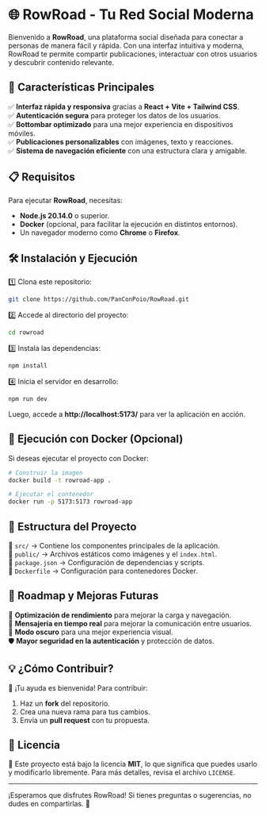 # 🌐 RowRoad - Tu Red Social Moderna

Bienvenido a **RowRoad**, una plataforma social diseñada para conectar a personas de manera fácil y rápida. Con una interfaz intuitiva y moderna, RowRoad te permite compartir publicaciones, interactuar con otros usuarios y descubrir contenido relevante.

## 🚀 Características Principales

✅ **Interfaz rápida y responsiva** gracias a **React + Vite + Tailwind CSS**.  
✅ **Autenticación segura** para proteger los datos de los usuarios.  
✅ **Bottombar optimizado** para una mejor experiencia en dispositivos móviles.  
✅ **Publicaciones personalizables** con imágenes, texto y reacciones.  
✅ **Sistema de navegación eficiente** con una estructura clara y amigable.

## 📋 Requisitos

Para ejecutar **RowRoad**, necesitas:
- **Node.js 20.14.0** o superior.
- **Docker** (opcional, para facilitar la ejecución en distintos entornos).
- Un navegador moderno como **Chrome** o **Firefox**.

## 🛠 Instalación y Ejecución

1️⃣ Clona este repositorio:
   ```sh
   git clone https://github.com/PanConPoio/RowRoad.git
   ```
2️⃣ Accede al directorio del proyecto:
   ```sh
   cd rowroad
   ```
3️⃣ Instala las dependencias:
   ```sh
   npm install
   ```
4️⃣ Inicia el servidor en desarrollo:
   ```sh
   npm run dev
   ```
   Luego, accede a **http://localhost:5173/** para ver la aplicación en acción.

## 🐳 Ejecución con Docker (Opcional)

Si deseas ejecutar el proyecto con Docker:
```sh
# Construir la imagen
docker build -t rowroad-app .

# Ejecutar el contenedor
docker run -p 5173:5173 rowroad-app
```

## 📂 Estructura del Proyecto

📌 `src/` → Contiene los componentes principales de la aplicación.  
📌 `public/` → Archivos estáticos como imágenes y el `index.html`.  
📌 `package.json` → Configuración de dependencias y scripts.  
📌 `Dockerfile` → Configuración para contenedores Docker.

## 🎯 Roadmap y Mejoras Futuras

🚀 **Optimización de rendimiento** para mejorar la carga y navegación.  
💬 **Mensajería en tiempo real** para mejorar la comunicación entre usuarios.  
📱 **Modo oscuro** para una mejor experiencia visual.  
🛡 **Mayor seguridad en la autenticación** y protección de datos.

## 💡 ¿Cómo Contribuir?

🙌 ¡Tu ayuda es bienvenida! Para contribuir:
1. Haz un **fork** del repositorio.
2. Crea una nueva rama para tus cambios.
3. Envía un **pull request** con tu propuesta.

## 📜 Licencia

📝 Este proyecto está bajo la licencia **MIT**, lo que significa que puedes usarlo y modificarlo libremente. Para más detalles, revisa el archivo `LICENSE`.

---

¡Esperamos que disfrutes RowRoad! Si tienes preguntas o sugerencias, no dudes en compartirlas. 🚀

